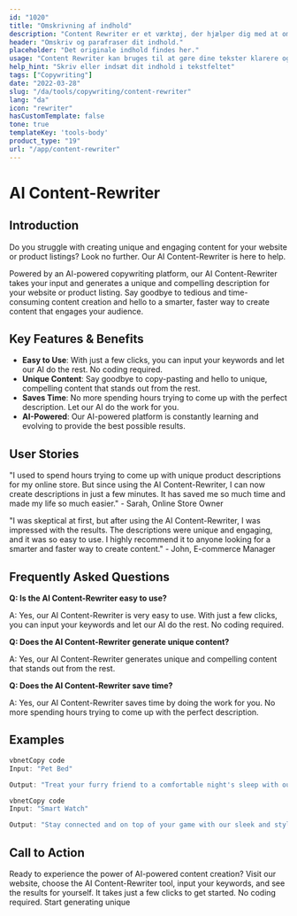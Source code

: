 ```yaml
---
id: "1020"
title: "Omskrivning af indhold"
description: "Content Rewriter er et værktøj, der hjælper dig med at omskrive og parafrasere dit indhold. Det bruges ofte til at forbedre klarheden i din tekst eller til at gøre din tekst mere unik. Content Rewriter kan også hjælpe dig med at forbedre din SEO ved at omskrive dit indhold, så det indeholder dine målnøgleord."
header: "Omskriv og parafraser dit indhold."
placeholder: "Det originale indhold findes her."
usage: "Content Rewriter kan bruges til at gøre dine tekster klarere og mere unikke eller til at forbedre din tekst. Det kan også hjælpe dig med at forbedre din SEO ved at omskrive dit indhold, så det indeholder dine målnøgleord."
help_hint: "Skriv eller indsæt dit indhold i tekstfeltet"
tags: ["Copywriting"]
date: "2022-03-28"
slug: "/da/tools/copywriting/content-rewriter"
lang: "da"
icon: "rewriter"
hasCustomTemplate: false
tone: true
templateKey: 'tools-body'
product_type: "19"
url: "/app/content-rewriter"
---
```

# AI Content-Rewriter

## Introduction

Do you struggle with creating unique and engaging content for your website or product listings? Look no further. Our AI Content-Rewriter is here to help.

Powered by an AI-powered copywriting platform, our AI Content-Rewriter takes your input and generates a unique and compelling description for your website or product listing. Say goodbye to tedious and time-consuming content creation and hello to a smarter, faster way to create content that engages your audience.

## Key Features & Benefits

- **Easy to Use**: With just a few clicks, you can input your keywords and let our AI do the rest. No coding required.
- **Unique Content**: Say goodbye to copy-pasting and hello to unique, compelling content that stands out from the rest.
- **Saves Time**: No more spending hours trying to come up with the perfect description. Let our AI do the work for you.
- **AI-Powered**: Our AI-powered platform is constantly learning and evolving to provide the best possible results.

## User Stories

"I used to spend hours trying to come up with unique product descriptions for my online store. But since using the AI Content-Rewriter, I can now create descriptions in just a few minutes. It has saved me so much time and made my life so much easier." - Sarah, Online Store Owner

"I was skeptical at first, but after using the AI Content-Rewriter, I was impressed with the results. The descriptions were unique and engaging, and it was so easy to use. I highly recommend it to anyone looking for a smarter and faster way to create content." - John, E-commerce Manager

## Frequently Asked Questions

**Q: Is the AI Content-Rewriter easy to use?**

A: Yes, our AI Content-Rewriter is very easy to use. With just a few clicks, you can input your keywords and let our AI do the rest. No coding required.

**Q: Does the AI Content-Rewriter generate unique content?**

A: Yes, our AI Content-Rewriter generates unique and compelling content that stands out from the rest.

**Q: Does the AI Content-Rewriter save time?**

A: Yes, our AI Content-Rewriter saves time by doing the work for you. No more spending hours trying to come up with the perfect description.

## Examples

```javascript
vbnetCopy code
Input: "Pet Bed"

Output: "Treat your furry friend to a comfortable night's sleep with our plush Pet Bed. Made with high-quality materials, this bed provides the ultimate comfort and support for your pet. Perfect for cats and dogs of all sizes, the Pet Bed is available in a variety of colors to match your home decor."

```

```javascript
vbnetCopy code
Input: "Smart Watch"

Output: "Stay connected and on top of your game with our sleek and stylish Smart Watch. With advanced features like fitness tracking, phone notifications, and voice commands, this watch is the perfect accessory for a busy and active lifestyle. Available in a range of colors, the Smart Watch is a must-have for anyone who wants to stay connected and organized."

```

## Call to Action

Ready to experience the power of AI-powered content creation? Visit our website, choose the AI Content-Rewriter tool, input your keywords, and see the results for yourself. It takes just a few clicks to get started. No coding required. Start generating unique